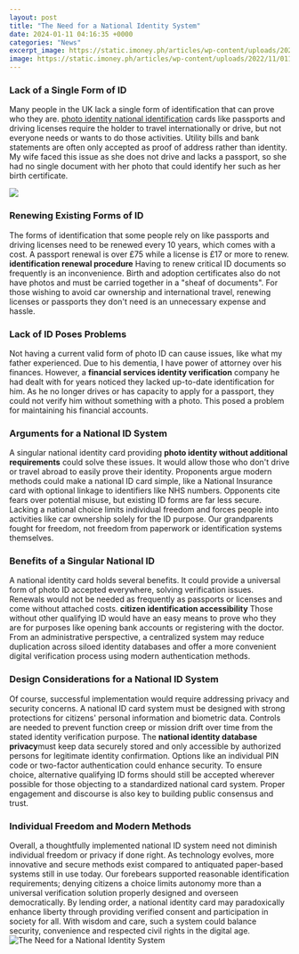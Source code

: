 ```yaml
---
layout: post
title: "The Need for a National Identity System"
date: 2024-01-11 04:16:35 +0000
categories: "News"
excerpt_image: https://static.imoney.ph/articles/wp-content/uploads/2022/11/01190749/PH-ID-specimen.jpg
image: https://static.imoney.ph/articles/wp-content/uploads/2022/11/01190749/PH-ID-specimen.jpg
---
```


### Lack of a Single Form of ID
Many people in the UK lack a single form of identification that can prove who they are. [photo identity national identification](https://wordtimes.github.io/2024-01-10-h-xe4ufig-gestellte-fragen-von-ausl-xe4ndern-bei-einem-besuch-in-bangladesch/) cards like passports and driving licenses require the holder to travel internationally or drive, but not everyone needs or wants to do those activities. Utility bills and bank statements are often only accepted as proof of address rather than identity. My wife faced this issue as she does not drive and lacks a passport, so she had no single document with her photo that could identify her such as her birth certificate. 

![](https://sa.kapamilya.com/absnews/abscbnnews/media/2018/news/08/08/20180808-national-id.jpg?ext=.jpg)
### Renewing Existing Forms of ID 
The forms of identification that some people rely on like passports and driving licenses need to be renewed every 10 years, which comes with a cost. A passport renewal is over £75 while a license is £17 or more to renew. **identification renewal procedure** Having to renew critical ID documents so frequently is an inconvenience. Birth and adoption certificates also do not have photos and must be carried together in a "sheaf of documents". For those wishing to avoid car ownership and international travel, renewing licenses or passports they don't need is an unnecessary expense and hassle.
### Lack of ID Poses Problems  
Not having a current valid form of photo ID can cause issues, like what my father experienced. Due to his dementia, I have power of attorney over his finances. However, a **financial services identity verification** company he had dealt with for years noticed they lacked up-to-date identification for him. As he no longer drives or has capacity to apply for a passport, they could not verify him without something with a photo. This posed a problem for maintaining his financial accounts. 
### Arguments for a National ID System
A singular national identity card providing **photo identity without additional requirements** could solve these issues. It would allow those who don't drive or travel abroad to easily prove their identity. Proponents argue modern methods could make a national ID card simple, like a National Insurance card with optional linkage to identifiers like NHS numbers. Opponents cite fears over potential misuse, but existing ID forms are far less secure. Lacking a national choice limits individual freedom and forces people into activities like car ownership solely for the ID purpose. Our grandparents fought for freedom, not freedom from paperwork or identification systems themselves.
### Benefits of a Singular National ID
A national identity card holds several benefits. It could provide a universal form of photo ID accepted everywhere, solving verification issues. Renewals would not be needed as frequently as passports or licenses and come without attached costs. **citizen identification accessibility** Those without other qualifying ID would have an easy means to prove who they are for purposes like opening bank accounts or registering with the doctor. From an administrative perspective, a centralized system may reduce duplication across siloed identity databases and offer a more convenient digital verification process using modern authentication methods. 
### Design Considerations for a National ID System
Of course, successful implementation would require addressing privacy and security concerns. A national ID card system must be designed with strong protections for citizens' personal information and biometric data. Controls are needed to prevent function creep or mission drift over time from the stated identity verification purpose. The **national identity database privacy**must keep data securely stored and only accessible by authorized persons for legitimate identity confirmation. Options like an individual PIN code or two-factor authentication could enhance security. To ensure choice, alternative qualifying ID forms should still be accepted wherever possible for those objecting to a standardized national card system. Proper engagement and discourse is also key to building public consensus and trust.
### Individual Freedom and Modern Methods  
Overall, a thoughtfully implemented national ID system need not diminish individual freedom or privacy if done right. As technology evolves, more innovative and secure methods exist compared to antiquated paper-based systems still in use today. Our forebears supported reasonable identification requirements; denying citizens a choice limits autonomy more than a universal verification solution properly designed and overseen democratically. By lending order, a national identity card may paradoxically enhance liberty through providing verified consent and participation in society for all. With wisdom and care, such a system could balance security, convenience and respected civil rights in the digital age.
![The Need for a National Identity System](https://static.imoney.ph/articles/wp-content/uploads/2022/11/01190749/PH-ID-specimen.jpg)